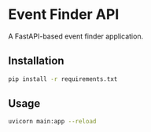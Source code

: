 # Event Finder API

A FastAPI-based event finder application.

## Installation

```bash
pip install -r requirements.txt
```

## Usage

```bash
uvicorn main:app --reload
```
